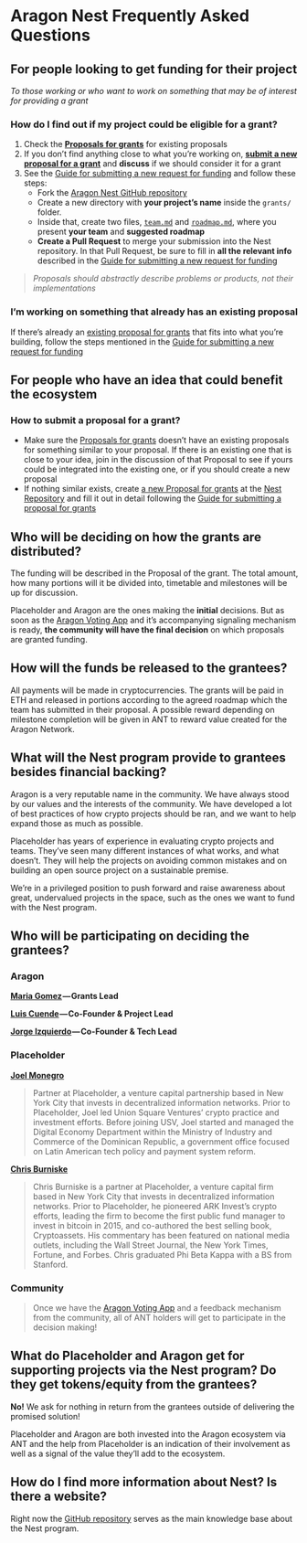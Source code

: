 # Aragon Nest Frequently Asked Questions

## **For people looking to get funding for their project**
_To those working or who want to work on something that may be of interest for providing a grant_

### **How do I find out if my project could be eligible for a grant?**
1. Check the [**Proposals for grants**](https://github.com/aragon/nest/issues) for existing proposals
2. If you don’t find anything close to what you’re working on, [**submit a new proposal for a grant**](https://github.com/aragon/nest/issues/new) and **discuss** if we should consider it for a grant
3. See the [Guide for submitting a new request for funding](guides/guide_for_submitting_a_request_for_funding.md) and follow these steps:
    - Fork the [Aragon Nest GitHub repository](https://github.com/aragon/nest)
    - Create a new directory with **your project’s name** inside the `grants/` folder. 
    - Inside that, create two files, [`team.md`](templates/team.md) and [`roadmap.md`](templates/roadmap.md), where you present **your team** and **suggested roadmap**
    - **Create a Pull Request** to merge your submission into the Nest repository. In that Pull Request, be sure to fill in **all the relevant info** described in the [Guide for submitting a new request for funding](guides/guide_for_submitting_a_request_for_funding.md)
> _Proposals should abstractly describe problems or products, not their implementations_

### **I’m working on something that already has an existing proposal**
If there’s already an [existing proposal for grants](https://github.com/aragon/nest/issues) that fits into what you’re building, follow the steps mentioned in the [Guide for submitting a new request for funding](guides/guide_for_submitting_a_request_for_funding.md)

## **For people who have an idea that could benefit the ecosystem**
### **How to submit a proposal for a grant?**
- Make sure the [Proposals for grants](https://github.com/aragon/nest/issues) doesn’t have an existing proposals for something similar to your proposal. If there is an existing one that is close to your idea, join in the discussion of that Proposal to see if yours could be integrated into the existing one, or if you should create a new proposal
- If nothing similar exists, create [a new Proposal for grants](https://github.com/aragon/nest/issues/new) at the [Nest Repository](https://github.com/aragon/nest/) and fill it out in detail following the [Guide for submitting a proposal for grants](guides/guide_for_submitting_a_proposal_for_grants.md)

## **Who will be deciding on how the grants are distributed?**
The funding will be described in the Proposal of the grant. The total amount, how many portions will it be divided into, timetable and milestones will be up for discussion.

Placeholder and Aragon are the ones making the **initial** decisions. But as soon as the [Aragon Voting App](../dev/apps/voting.md) and it’s accompanying signaling mechanism is ready, **the community will have the final decision** on which proposals are granted funding.

## **How will the funds be released to the grantees?**
All payments will be made in cryptocurrencies. The grants will be paid in ETH and released in portions according to the agreed roadmap which the team has submitted in their proposal. A possible reward depending on milestone completion will be given in ANT to reward value created for the Aragon Network.

## **What will the Nest program provide to grantees besides financial backing?**
Aragon is a very reputable name in the community. We have always stood by our values and the interests of the community. We have developed a lot of best practices of how crypto projects should be ran, and we want to help expand those as much as possible.

Placeholder has years of experience in evaluating crypto projects and teams. They’ve seen many different instances of what works, and what doesn’t. They will help the projects on avoiding common mistakes and on building an open source project on a sustainable premise.

We’re in a privileged position to push forward and raise awareness about great, undervalued projects in the space, such as the ones we want to fund with the Nest program.

## **Who will be participating on deciding the grantees?**

### **Aragon**

**[Maria Gomez](https://blog.aragon.one/team-interviews-maria-aragons-head-of-strategy-and-operations-17c2a758aaf3) — Grants Lead**

**[Luis Cuende](https://blog.aragon.one/team-interviews-luis-aragons-project-lead-c4916bb3cfb4) — Co-Founder & Project Lead**

**[Jorge Izquierdo](https://blog.aragon.one/team-interviews-jorge-aragons-tech-lead-dae54d7eacac) — Co-Founder & Tech Lead**

### **Placeholder**

[**Joel Monegro**](https://twitter.com/jmonegro)

> Partner at Placeholder, a venture capital partnership based in New York City that invests in decentralized information networks. Prior to Placeholder, Joel led Union Square Ventures’ crypto practice and investment efforts. Before joining USV, Joel started and managed the Digital Economy Department within the Ministry of Industry and Commerce of the Dominican Republic, a government office focused on Latin American tech policy and payment system reform.

[**Chris Burniske**](https://twitter.com/cburniske)

>Chris Burniske is a partner at Placeholder, a venture capital firm based in New York City that invests in decentralized information networks. Prior to Placeholder, he pioneered ARK Invest’s crypto efforts, leading the firm to become the first public fund manager to invest in bitcoin in 2015, and co-authored the best selling book, Cryptoassets. His commentary has been featured on national media outlets, including the Wall Street Journal, the New York Times, Fortune, and Forbes. Chris graduated Phi Beta Kappa with a BS from Stanford.

### **Community**

> Once we have the [Aragon Voting App](../dev/apps/voting.md) and a feedback mechanism from the community, all of ANT holders will get to participate in the decision making!

## **What do Placeholder and Aragon get for supporting projects via the Nest program? Do they get tokens/equity from the grantees?**
**No!** We ask for nothing in return from the grantees outside of delivering the promised solution!

Placeholder and Aragon are both invested into the Aragon ecosystem via ANT and the help from Placeholder is an indication of their involvement as well as a signal of the value they’ll add to the ecosystem.

## **How do I find more information about Nest? Is there a website?**
Right now the [GitHub repository](https://github.com/aragon/nest) serves as the main knowledge base about the Nest program.
